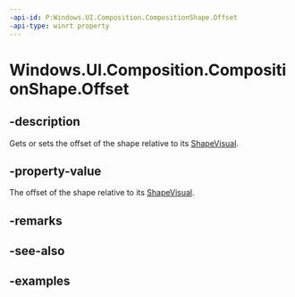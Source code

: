 ```yaml
---
-api-id: P:Windows.UI.Composition.CompositionShape.Offset
-api-type: winrt property
---
```


<!-- Property syntax.
public Vector2 Offset { get;  set; }
-->

# Windows.UI.Composition.CompositionShape.Offset

## -description

Gets or sets the offset of the shape relative to its [ShapeVisual](shapevisual.md).



## -property-value

The offset of the shape relative to its [ShapeVisual](shapevisual.md).

## -remarks

## -see-also

## -examples

